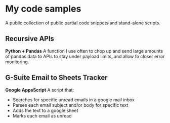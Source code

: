 # My code samples
A public collection of public partial code snippets and stand-alone scripts.

## Recursive APIs
**Python + Pandas**
A function I use often to chop up and send large amounts of pandas data to APIs to stay under payload limits, and allow fo closer error monitoring.


## G-Suite Email to Sheets Tracker
**Google AppsScript**
A script that:
- Searches for specific unread emails in a google mail inbox
- Parses each email subject and/or body for specific text
- Adds the text to a google sheet
- Marks each email as unread
